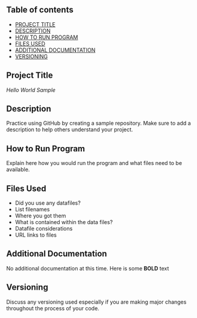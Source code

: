 

## Table of contents

- [PROJECT TITLE](#Project-Title)
- [DESCRIPTION](#Description)
- [HOW TO RUN PROGRAM](#How-to-run-program)
- [FILES USED](#files-used)
- [ADDITIONAL DOCUMENTATION](additional-documentation)
- [VERSIONING](#versioning)
## Project Title

*Hello World Sample*
## Description

Practice using GitHub by creating a sample repository. Make sure to add a description to help others understand your project.
## How to Run Program

Explain here how you would run the program and what files need to be available.
## Files Used

- Did you use any datafiles?
- List filenames
- Where you got them
- What is contained within the data files?
- Datafile considerations
- URL links to files
## Additional Documentation

No additional documentation at this time. Here is some **BOLD** text
## Versioning

Discuss any versioning used especially if you are making major changes throughout the process of your code.
